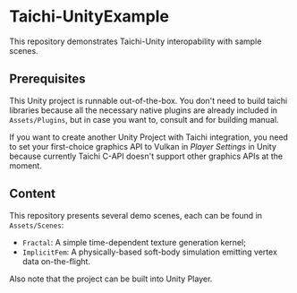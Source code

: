 # Taichi-UnityExample

This repository demonstrates Taichi-Unity interopability with sample scenes.

## Prerequisites

This Unity project is runnable out-of-the-box. You don't need to build taichi libraries because all the necessary native plugins are already included in `Assets/Plugins`, but in case you want to, consult [](https://github.com/taichi-dev/taichi) and [](https://github.com/taichi-dev/taichi-unity2) for building manual.

If you want to create another Unity Project with Taichi integration, you need to set your first-choice graphics API to Vulkan in *Player Settings* in Unity because currently Taichi C-API doesn't support other graphics APIs at the moment.

## Content

This repository presents several demo scenes, each can be found in `Assets/Scenes`:

- `Fractal`: A simple time-dependent texture generation kernel;
- `ImplicitFem`: A physically-based soft-body simulation emitting vertex data on-the-flight.

Also note that the project can be built into Unity Player.
